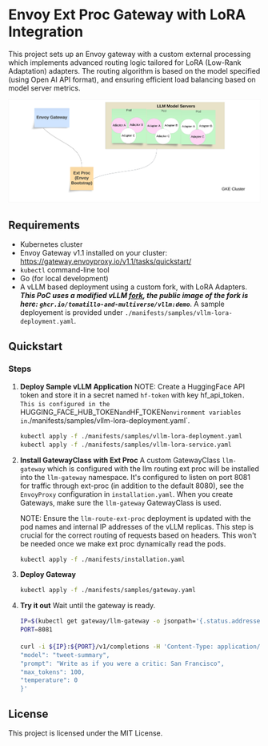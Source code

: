 # Envoy Ext Proc Gateway with LoRA Integration

This project sets up an Envoy gateway with a custom external processing which implements advanced routing logic tailored for LoRA (Low-Rank Adaptation) adapters. The routing algorithm is based on the model specified (using Open AI API format), and ensuring efficient load balancing based on model server metrics.

![alt text](./envoy-gateway-bootstrap.png)

## Requirements

- Kubernetes cluster
- Envoy Gateway v1.1 installed on your cluster: https://gateway.envoyproxy.io/v1.1/tasks/quickstart/
- `kubectl` command-line tool
- Go (for local development)
- A vLLM based deployment using a custom fork, with LoRA Adapters.  ***This PoC uses a modified vLLM [fork](https://github.com/kaushikmitr/vllm), the public image of the fork is here: `ghcr.io/tomatillo-and-multiverse/vllm:demo`***. A sample deployement is provided under `./manifests/samples/vllm-lora-deployment.yaml`.

## Quickstart

### Steps

1. **Deploy Sample vLLM Application**
   NOTE: Create a HuggingFace API token and store it in a secret named `hf-token` with key hf_api_token`. This is configured in the `HUGGING_FACE_HUB_TOKEN` and `HF_TOKEN` environment variables in `./manifests/samples/vllm-lora-deployment.yaml`.

   ```bash
   kubectl apply -f ./manifests/samples/vllm-lora-deployment.yaml
   kubectl apply -f ./manifests/samples/vllm-lora-service.yaml
   ```

2. **Install GatewayClass with Ext Proc**
   A custom GatewayClass `llm-gateway` which is configured with the llm routing ext proc will be installed into the `llm-gateway` namespace. It's configured to listen on port 8081 for traffic through ext-proc (in addition to the default 8080), see the `EnvoyProxy` configuration in `installation.yaml`. When you create Gateways, make sure the `llm-gateway` GatewayClass is used.

   NOTE: Ensure the `llm-route-ext-proc` deployment is updated with the pod names and internal IP addresses of the vLLM replicas. This step is crucial for the correct routing of requests based on headers. This won't be needed once we make ext proc dynamically read the pods.

   ```bash
   kubectl apply -f ./manifests/installation.yaml
   ```

3. **Deploy Gateway**

   ```bash
   kubectl apply -f ./manifests/samples/gateway.yaml
   ```

4. **Try it out**
   Wait until the gateway is ready.

   ```bash
   IP=$(kubectl get gateway/llm-gateway -o jsonpath='{.status.addresses[0].value}')
   PORT=8081

   curl -i ${IP}:${PORT}/v1/completions -H 'Content-Type: application/json' -d '{
   "model": "tweet-summary",
   "prompt": "Write as if you were a critic: San Francisco",
   "max_tokens": 100,
   "temperature": 0
   }'
   ```

## License

This project is licensed under the MIT License.
